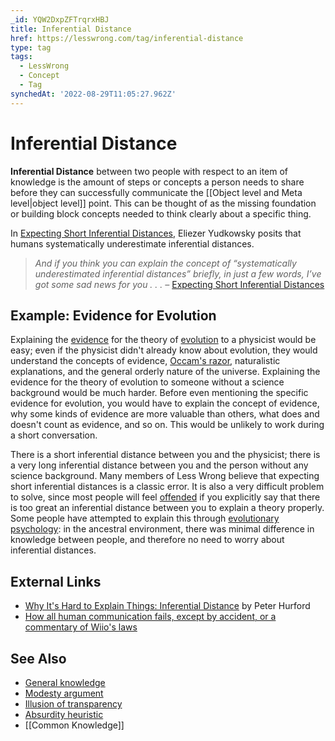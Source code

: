 ```yaml
---
_id: YQW2DxpZFTrqrxHBJ
title: Inferential Distance
href: https://lesswrong.com/tag/inferential-distance
type: tag
tags:
  - LessWrong
  - Concept
  - Tag
synchedAt: '2022-08-29T11:05:27.962Z'
---
```

# Inferential Distance

**Inferential Distance** between two people with respect to an item of knowledge is the amount of steps or concepts a person needs to share before they can successfully communicate the [[Object level and Meta level|object level]] point. This can be thought of as the missing foundation or building block concepts needed to think clearly about a specific thing.

In [Expecting Short Inferential Distances](https://www.lessestwrong.com/posts/HLqWn5LASfhhArZ7w/expecting-short-inferential-distances), Eliezer Yudkowsky posits that humans systematically underestimate inferential distances.

> *And if you think you can explain the concept of “systematically underestimated inferential distances” briefly, in just a few words, I’ve got some sad news for you . . . –* [Expecting Short Inferential Distances](https://www.lessestwrong.com/posts/HLqWn5LASfhhArZ7w/expecting-short-inferential-distances)

## Example: Evidence for Evolution

Explaining the [evidence](https://lessestwrong.com/tag/evidence) for the theory of [evolution](https://lessestwrong.com/tag/evolution) to a physicist would be easy; even if the physicist didn't already know about evolution, they would understand the concepts of evidence, [Occam's razor](https://lessestwrong.com/tag/occam-s-razor), naturalistic explanations, and the general orderly nature of the universe. Explaining the evidence for the theory of evolution to someone without a science background would be much harder. Before even mentioning the specific evidence for evolution, you would have to explain the concept of evidence, why some kinds of evidence are more valuable than others, what does and doesn't count as evidence, and so on. This would be unlikely to work during a short conversation.

There is a short inferential distance between you and the physicist; there is a very long inferential distance between you and the person without any science background. Many members of Less Wrong believe that expecting short inferential distances is a classic error. It is also a very difficult problem to solve, since most people will feel [offended](https://wiki.lesswrong.com/wiki/offence) if you explicitly say that there is too great an inferential distance between you to explain a theory properly. Some people have attempted to explain this through [evolutionary psychology](https://lessestwrong.com/tag/evolutionary-psychology): in the ancestral environment, there was minimal difference in knowledge between people, and therefore no need to worry about inferential distances.

## External Links

- [Why It's Hard to Explain Things: Inferential Distance](http://everydayutilitarian.com/essays/why-its-hard-to-explain-things-inferential-distance/) by Peter Hurford
- [How all human communication fails, except by accident, or a commentary of Wiio's laws](https://jkorpela.fi/wiio.html)

## See Also

- [General knowledge](https://lessestwrong.com/tag/general-knowledge)
- [Modesty argument](https://lessestwrong.com/tag/modesty-argument)
- [Illusion of transparency](https://lessestwrong.com/tag/illusion-of-transparency)
- [Absurdity heuristic](https://lessestwrong.com/tag/absurdity-heuristic)
- [[Common Knowledge]]